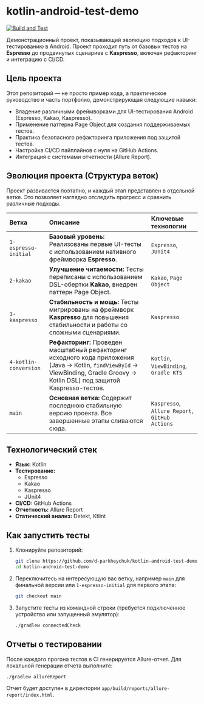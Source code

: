 # kotlin-android-test-demo

[![Build and Test](https://github.com/d-parkheychuk/kotlin-android-test-demo/actions/workflows/ci.yml/badge.svg)](https://github.com/d-parkheychuk/kotlin-android-test-demo/actions/workflows/ci.yml)

Демонстрационный проект, показывающий эволюцию подходов к UI-тестированию в Android. Проект проходит путь от базовых тестов на **Espresso** до продвинутых сценариев с **Kaspresso**, включая рефакторинг и интеграцию с CI/CD.

## Цель проекта

Этот репозиторий — не просто пример кода, а практическое руководство и часть портфолио, демонстрирующая следующие навыки:
*   Владение различными фреймворками для UI-тестирования Android (Espresso, Kakao, Kaspresso).
*   Применение паттерна Page Object для создания поддерживаемых тестов.
*   Практика безопасного рефакторинга приложения под защитой тестов.
*   Настройка CI/CD пайплайнов с нуля на GitHub Actions.
*   Интеграция с системами отчетности (Allure Report).

## Эволюция проекта (Структура веток)

Проект развивается поэтапно, и каждый этап представлен в отдельной ветке. Это позволяет наглядно отследить прогресс и сравнить различные подходы.

| Ветка | Описание | Ключевые технологии |
| :--- | :--- | :--- |
| `1-espresso-initial` | **Базовый уровень:** Реализованы первые UI-тесты с использованием нативного фреймворка **Espresso**. | `Espresso`, `JUnit4` |
| `2-kakao` | **Улучшение читаемости:** Тесты переписаны с использованием DSL-обертки **Kakao**, внедрен паттерн Page Object. | `Kakao`, `Page Object` |
| `3-kaspresso` | **Стабильность и мощь:** Тесты мигрированы на фреймворк **Kaspresso** для повышения стабильности и работы со сложными сценариями. | `Kaspresso` |
| `4-kotlin-conversion` | **Рефакторинг:** Проведен масштабный рефакторинг исходного кода приложения (Java -> Kotlin, `findViewById` -> ViewBinding, Gradle Groovy -> Kotlin DSL) под защитой Kaspresso-тестов. | `Kotlin`, `ViewBinding`, `Gradle KTS` |
| `main` | **Основная ветка:** Содержит последнюю стабильную версию проекта. Все завершенные этапы сливаются сюда. | `Kaspresso`, `Allure Report`, `GitHub Actions` |

## Технологический стек

*   **Язык:** Kotlin
*   **Тестирование:**
    *   Espresso
    *   Kakao
    *   Kaspresso
    *   JUnit4
*   **CI/CD:** GitHub Actions
*   **Отчетность:** Allure Report
*   **Статический анализ:** Detekt, Ktlint

## Как запустить тесты

1.  Клонируйте репозиторий:
    ```bash
    git clone https://github.com/d-parkheychuk/kotlin-android-test-demo.git
    cd kotlin-android-test-demo
    ```

2.  Переключитесь на интересующую вас ветку, например `main` для финальной версии или `1-espresso-initial` для первого этапа:
    ```bash
    git checkout main
    ```

3.  Запустите тесты из командной строки (требуется подключенное устройство или запущенный эмулятор):
    ```bash
    ./gradlew connectedCheck
    ```

## Отчеты о тестировании

После каждого прогона тестов в CI генерируется Allure-отчет. Для локальной генерации отчета выполните:
```bash
./gradlew allureReport
```
Отчет будет доступен в директории `app/build/reports/allure-report/index.html`.